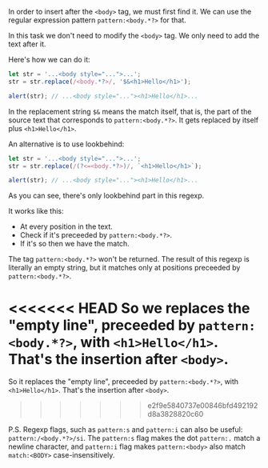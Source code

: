 In order to insert after the `<body>` tag, we must first find it. We can use the regular expression pattern `pattern:<body.*?>` for that.

In this task we don't need to modify the `<body>` tag. We only need to add the text after it.

Here's how we can do it:

```js run
let str = '...<body style="...">...';
str = str.replace(/<body.*?>/, '$&<h1>Hello</h1>');

alert(str); // ...<body style="..."><h1>Hello</h1>...
```

In the replacement string `$&` means the match itself, that is, the part of the source text that corresponds to `pattern:<body.*?>`. It gets replaced by itself plus `<h1>Hello</h1>`.

An alternative is to use lookbehind:

```js run
let str = '...<body style="...">...';
str = str.replace(/(?<=<body.*?>)/, `<h1>Hello</h1>`);

alert(str); // ...<body style="..."><h1>Hello</h1>...
```

As you can see, there's only lookbehind part in this regexp.

It works like this:
- At every position in the text.
- Check if it's preceeded by `pattern:<body.*?>`.
- If it's so then we have the match.

The tag `pattern:<body.*?>` won't be returned. The result of this regexp is literally an empty string, but it matches only at positions preceeded by `pattern:<body.*?>`.

<<<<<<< HEAD
So we replaces the "empty line", preceeded by `pattern:<body.*?>`, with `<h1>Hello</h1>`. That's the insertion after `<body>`.
=======
So it replaces the "empty line", preceeded by `pattern:<body.*?>`, with `<h1>Hello</h1>`. That's the insertion after `<body>`.
>>>>>>> e2f9e5840737e00846bfd492192d8a3828820c60

P.S. Regexp flags, such as `pattern:s` and `pattern:i` can also be useful: `pattern:/<body.*?>/si`. The `pattern:s` flag makes the dot `pattern:.` match a newline character, and `pattern:i` flag makes `pattern:<body>` also match `match:<BODY>` case-insensitively.
